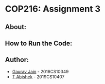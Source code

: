 # COP216: Assignment 3

## About:



## How to Run the Code:

    

## Author:
* [Gaurav Jain](https://github.com/GAURAV-28)   -   2019CS10349
* [T Abishek](https://github.com/abishek2188)   -   2019CS10407

